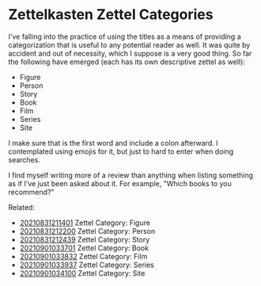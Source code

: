 # Zettelkasten Zettel Categories

I've falling into the practice of using the titles as a means of
providing a categorization that is useful to any potential reader as
well. It was quite by accident and out of necessity, which I suppose is
a very good thing. So far the following have emerged (each has its own
descriptive zettel as well):

* Figure
* Person
* Story
* Book
* Film
* Series
* Site

I make sure that is the first word and include a colon afterward. I
contemplated using emojis for it, but just to hard to enter when doing
searches.

I find myself writing more of a review than anything when listing
something as if I've just been asked about it. For example, "Which books
to you recommend?" 

Related:

* [20210831211401](/20210831211401/) Zettel Category: Figure
* [20210831212200](/20210831212200/) Zettel Category: Person
* [20210831212439](/20210831212439/) Zettel Category: Story
* [20210901033701](/20210901033701/) Zettel Category: Book
* [20210901033832](/20210901033832/) Zettel Category: Film
* [20210901033937](/20210901033937/) Zettel Category: Series
* [20210901034100](/20210901034100/) Zettel Category: Site
